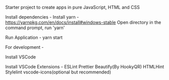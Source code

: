 Starter project to create apps in pure JavaScript, HTML and CSS

Install dependencies -
Install yarn - https://yarnpkg.com/en/docs/install#windows-stable
Open directory in the command prompt, run 'yarn'

Run Application -
yarn start

For development -

Install VSCode

Install VSCode Extensions -
ESLint
Prettier
Beautify(By HookyQR)
HTMLHint
Stylelint
vscode-icons(optional but recommended)
